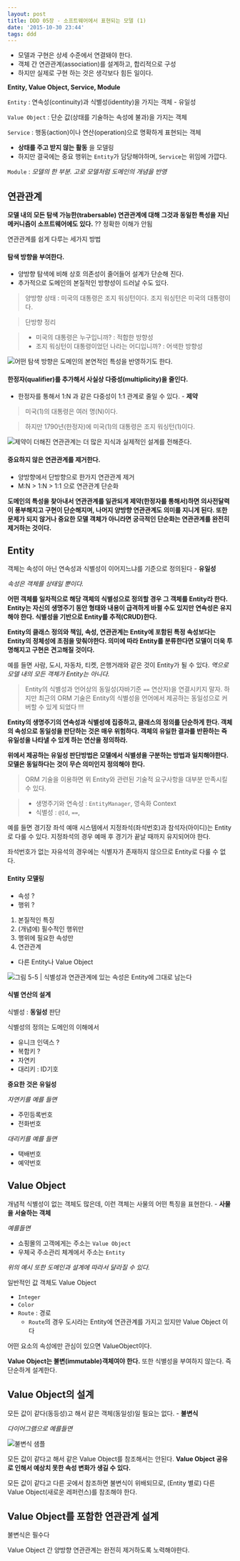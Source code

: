 ```yaml
---
layout: post
title: DDD 05장 - 소프트웨어에서 표현되는 모델 (1)
date: '2015-10-30 23:44'
tags: ddd
---
```


- 모델과 구현은 상세 수준에서 연결돼야 한다.
- 객체 간 연관관계(association)를 설계하고, 합리적으로 구성
 - 하지만 실제로 구현 하는 것은 생각보다 힘든 일이다.

**Entity, Value Object, Service, Module**

`Entity` : 연속성(continuity)과 식별성(identity)을 가지는 객체 - 유일성

`Value Object` : 단순 값(상태를 기술하는 속성에 불과)을 가지는 객체

`Service` : 행동(action)이나 연산(operation)으로 명확하게 표현되는 객체

 - **상태를 주고 받지 않는 활동** 을 모델링
 - 하지만 결국에는 중요 행위는 `Entity`가 담당해야하며, `Service`는 위임에 가깝다.

`Module` : _모델의 한 부분. 고로 모델처럼 도메인의 개념을 반영_

## 연관관계

**모델 내의 모든 탐색 가능한(trabersable) 연관관계에 대해 그것과 동일한 특성을 지닌 메커니즘이 소프트웨어에도 있다.**
?? 정확한 이해가 안됨

연관관계를 쉽게 다루는 세가지 방법

#### 탐색 방향을 부여한다.
 - 양방향 탐색에 비해 상호 의존성이 줄어들어 설계가 단순해 진다.
 - 추가적으로 도메인의 본질적인 방향성이 드러날 수도 있다.

> 양방향 상태 : 미국의 대통령은 조지 워싱턴이다. 조지 워싱턴은 미국의 대통령이다.

> 단방향 정리

> - 미국의 대통령은 누구입니까? : 적합한 방향성
> - 조지 워싱턴이 대통령이었던 나라는 어디입니까? : 어색한 방향성

![어떤 탐색 방향은 도메인의 본연적인 특성을 반영하기도 한다.](/images/2015/10/DDD-5-1.png)

#### 한정자(qualifier)를 추가해서 사실상 다중성(multiplicity)을 줄인다.
 - 한정자를 통해서 1:N 과 같은 다중성이 1:1 관계로 줄일 수 있다. - **제약**

> 미국(1)의 대통령은 여러 명(N)이다.

> 하지만 1790년(한정자)에 미국(1)의 대통령은 조지 워싱턴(1)이다.

![제약이 더해진 연관관계는 더 많은 지식과 실제적인 설계를 전해준다.](/images/2015/10/DDD-5-2.png)

#### 중요하지 않은 연관관계를 제거한다.
 - 양방향에서 단방향으로 한가지 연관관계 제거
 - M:N > 1:N > 1:1 으로 연관관계 단순화

**도메인의 특성을 찾아내서 연관관계를 일관되게 제약(한정자를 통해서)하면 의사전달력이 풍부해지고 구현이 단순해지며,
나머지 양방향 연관관계도 의미를 지니게 된다.
또한 문제가 되지 않거나 중요한 모델 객체가 아니라면 궁극적인 단순화는 연관관계를 완전히 제거하는 것이다.**

## Entity

객체는 속성이 아닌 연속성과 식별성이 이어지느냐를 기준으로 정의된다 - **유일성**

_속성은 객체를 상태일 뿐이다._

**어떤 객체를 일차적으로 해당 객체의 식별성으로 정의할 경우 그 객체를 Entity라 한다.
Entity는 자신의 생명주기 동안 형태와 내용이 급격하게 바뀔 수도 있지만 연속성은 유지해야 한다.
식별성을 기반으로 Entity를 추적(CRUD)한다.**

**Entity의 클래스 정의와 책임, 속성, 연관관계는 Entity에 포함된 특정 속성보다는 Entity의 정체성에 초점을 맞춰야한다.
의미에 따라 Entity를 분류한다면 모델이 더욱 투명해지고 구현은 견고해질 것이다.**

예를 들면 사람, 도시, 자동차, 티켓, 은행거래와 같은 것이 Entity가 될 수 있다.
_역으로 모델 내의 모든 객체가 Entity는 아니다._

> Entity의 식별성과 언어상의 동일성(자바기준 `==` 연산자)을 연결시키지 말자. 하지만 최근의 ORM 기술은 Entity의 식별성을 언어에서 제공하는 동일성으로 커버할 수 있게 되었다 !!!

**Entity의 생명주기의 연속성과 식별성에 집중하고, 클래스의 정의를 단순하게 한다. 객체의 속성으로 동일성을 판단하는 것은 매우 위험하다.
객체의 유일한 결과를 반환하는 즉 유일성을 나타낼 수 있게 하는 연산을 정의하라.**

**위에서 제공하는 유일성 판단방법은 모델에서 식별셩을 구분하는 방법과 일치해야한다. 모델은 동일하다는 것이 무슨 의미인지 정의해야 한다.**

> ORM 기술을 이용하면 위 Entity와 관련된 기술적 요구사항을 대부분 만족시킬 수 있다.

> - 생명주기와 연속성 : `EntityManager`, 영속화 Context
> - 식별성 : `@Id`, `==`,

예를 들면 경기장 좌석 예매 시스템에서 지정좌석(좌석번호)과 참석자(아이디)는 Entity로 다룰 수 있다.
지정좌석의 경우 예매 후 경기가 끝날 때까지 유지되어야 한다.

좌석번호가 없는 자유석의 경우에는 식별자가 존재하지 않으므로 Entity로 다룰 수 없다.

#### Entity 모델링

- 속성 ?
- 행위 ?

1. 본질적인 특징
2. (개념에) 필수적인 행위만
3. 행위에 필요한 속성만
4. 연관관계
  - 다른 Entity나 Value Object

![그림 5-5 | 식별성과 연관관계에 있는 속성은 Entity에 그대로 남는다](/images/2015/10/ddd-5-5.png)

#### 식별 연산의 설계

식별성 : **동일성** 판단

식별성의 정의는 도메인의 이해에서

- 유니크 인덱스 ?
- 복합키 ?
- 자연키
- 대리키 : ID기호

**중요한 것은 유일성**

*자연키를 예를 들면*

- 주민등록번호
- 전화번호

*대리키를 예를 들면*

- 택배번호
- 예약번호

## Value Object

개념적 식별성이 없는 객체도 많은데, 이런 객체는 사물의 어떤 특징을 표현한다. - **사물을 서술하는 객체**

*예를들면*

- 쇼핑몰의 고객에게는 주소는 `Value Object`
- 우체국 주소관리 체계에서 주소는 `Entity`

*위의 예시 또한 도메인과 설계에 따라서 달라질 수 있다.*

일반적인 값 객체도 Value Object

- `Integer`
- `Color`
- `Route` : 경로
  - `Route`의 경우 도시라는 Entity에 연관관계를 가지고 있지만 Value Object 이다

어떤 요소의 속성에만 관심이 있으면 ValueObject이다.

**Value Object는 불변(immutable)객체여야 한다.** 또한 식별성을 부여하지 않는다. 즉 단순하게 설계한다.

## Value Object의 설계

모든 값이 같다(동등성)고 해서 같은 객체(동일성)일 필요는 없다. - **불변식**

*다이어그램으로 예를들면*

![불변식 샘플](/images/2015/10/ddd-5-ex1.png)

모든 값이 같다고 해서 같은 Value Object를 참조해서는 안된다.
**Value Object 공유로 인해서 예상치 못한 속성 변화가 생길 수 있다.**

모든 값이 같다고 다른 곳에서 참조하면 불변식이 위배되므로, (Entity 별로) 다른 Value Object(새로운 레퍼런스)를 참조해야 한다.

## Value Object를 포함한 연관관계 설계

불변식은 필수다

Value Object 간 양방향 연관관계는 완전히 제거하도록 노력해야한다.
